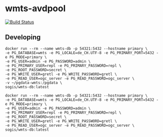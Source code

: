 # wmts-avdpool
[![Build Status](https://travis-ci.org/edigonzales/wmts-avdpool.svg?branch=master)](https://travis-ci.org/edigonzales/wmts-avdpool)


## Developing
```
docker run --rm --name wmts-db -p 54321:5432 --hostname primary \
-e PG_DATABASE=wmts -e PG_LOCALE=de_CH.UTF-8 -e PG_PRIMARY_PORT=5432 -e PG_MODE=primary \
-e PG_USER=admin -e PG_PASSWORD=admin \
-e PG_PRIMARY_USER=repl -e PG_PRIMARY_PASSWORD=repl \
-e PG_ROOT_PASSWORD=secret \
-e PG_WRITE_USER=gretl -e PG_WRITE_PASSWORD=gretl \
-e PG_READ_USER=ogc_server -e PG_READ_PASSWORD=ogc_server \
-v ~/pgdata-wmts:/pgdata \
sogis/wmts-db:latest
```

```
docker run --rm --name wmts-db -p 54321:5432 --hostname primary \
-e PG_DATABASE=wmts -e PG_LOCALE=de_CH.UTF-8 -e PG_PRIMARY_PORT=5432 -e PG_MODE=primary \
-e PG_USER=admin -e PG_PASSWORD=admin \
-e PG_PRIMARY_USER=repl -e PG_PRIMARY_PASSWORD=repl \
-e PG_ROOT_PASSWORD=secret \
-e PG_WRITE_USER=gretl -e PG_WRITE_PASSWORD=gretl \
-e PG_READ_USER=ogc_server -e PG_READ_PASSWORD=ogc_server \
sogis/wmts-db:latest
```
